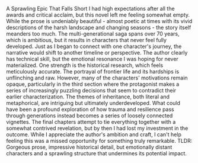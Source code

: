 A Sprawling Epic That Falls Short
I had high expectations after all the awards and critical acclaim, but this novel left me feeling somewhat empty. While the prose is undeniably beautiful - almost poetic at times with its vivid descriptions of the harsh landscape and changing seasons - the story itself meanders too much.
The multi-generational saga spans over 70 years, which is ambitious, but it results in characters that never feel fully developed. Just as I began to connect with one character's journey, the narrative would shift to another timeline or perspective. The author clearly has technical skill, but the emotional resonance I was hoping for never materialized.
One strength is the historical research, which feels meticulously accurate. The portrayal of frontier life and its hardships is unflinching and raw. However, many of the characters' motivations remain opaque, particularly in the third section where the protagonist makes a series of increasingly puzzling decisions that seem to contradict their earlier characterization.
The themes of inheritance, both literal and metaphorical, are intriguing but ultimately underdeveloped. What could have been a profound exploration of how trauma and resilience pass through generations instead becomes a series of loosely connected vignettes.
The final chapters attempt to tie everything together with a somewhat contrived revelation, but by then I had lost my investment in the outcome. While I appreciate the author's ambition and craft, I can't help feeling this was a missed opportunity for something truly remarkable.
TLDR: Gorgeous prose, impressive historical detail, but emotionally distant characters and a sprawling structure that undermines its potential impact.